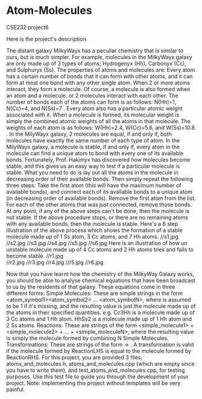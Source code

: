# Atom-Molecules
CSE232 project6

Here is the project's description.

The distant galaxy MilkyWayx has a peculiar chemistry that is similar to ours, but is much simpler. For example, molecules in the MilkyWayx galaxy are only made up of 3 types of atoms; Hydrogenyx (Hh), Carbonyx (Cc), and Sulphuryx (Ss).
The properties of atoms and molecules are:
Every atom has a certain number of bonds that it can form with other atoms, and it can form at most one bond with any other single atom. When 2 or more atoms interact, they form a molecule. Of course, a molecule is also formed when an atom and a molecule, or 2 molecules interact with each other. The number of bonds each of the atoms can form is as follows: N(Hh)=1, N(Cc)=4, and N(Ss)=7 .
Every atom also has a particular atomic weight associated with it. When a molecule is formed, its molecular weight is simply the combined atomic weights of all the atoms in that molecule. The weights of each atom is as follows: W(Hh)=2.4, W(Cc)=5.6, and W(Ss)=10.8 .
In the MilyWayx galaxy, 2 molecules are equal, if and only if, both molecules have exactly the same number of each type of atom.
In the MilyWayx galaxy, a molecule is stable, if and only if, every atom in the molecule can find a unique atom to bond with every one of its available bonds. Fortunately, Prof. Hakimyx has discovered how molecules become stable, and this gives us an easy way to test if a particular molecule is stable. What you need to do is lay out all the atoms in the molecule in decreasing order of their available bonds. Then simply repeat the following three steps:
Take the first atom (this will have the maximum number of available bonds), and connect each of its available bonds to a unique atom (in decreasing order of available bonds).
Remove the first atom from the list.
For each of the other atoms that was just connected, remove those bonds.
At any point, if any of the above steps can't be done, then the molecule is not stable. If the above procedure stops, or there are no remaining atoms with any available bonds, then the molecule is stable.
Here's a 6 step illustration of the above process which shows the formation of a stable molecule made up of 1 Ss atom, 3 Cc atoms, and 7 Hh atoms.
//s1.jpg
//s2.jpg
//s3.jpg
//s4.jpg
//s5.jpg
//s6.jpg
Here is an illustration of how un unstable molecule made up of 4 Cc atoms and 2 Hh atoms tries and fails to become stable.
//r1.jpg  
//r2.jpg
//r3.jpg
//r4.jpg
//r5.jpg
//r6.jpg
 
Now that you have learnt how the chemistry of the MilkyWay Galaxy works, you should be able to analyse chemical equations that have been broadcast to us by the residents of that galaxy. These equations come in three different forms:
 Simple Molecules: These are simple strings in the form <atom_symbol1><number1><atom_symbol2><number2> ... <atom_symbolN><numberN>, where <number> is assumed to be 1 if it's missing, and the resulting value is just the molecule made up of the atoms in their specified quantities. e.g. Cc3Hh is a molecule made up of 3 Cc atoms and 1 Hh atom. HhSs2 is a molecule made up of 1 Hh atom and 2 Ss atoms.
Reactions: These are strings of the form <simple_molecule1> + <simple_molecule2> + ... + <simple_moleculeN>, where the resulting value is simply the molecule formed by combining N Simple Molecules.
Transformations: These are strings of the form <ReactionLHS> -> <ReactionRHS>. A transformation is valid if the molecule formed by ReactionLHS is equal to the molecule formed by ReactionRHS.
For this project, you are provided 3 files, atoms_and_molecules.h, atoms_and_molecules.cpp (which are empty since you have to write them), and test_atoms_and_molecules.cpp, for testing purposes. Use this test file to guide you through the development of your project.
Note: Implementing this project without templates will be very painful.

